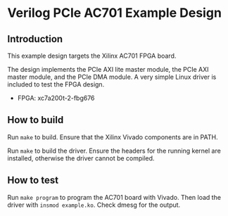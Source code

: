 # Verilog PCIe AC701 Example Design

## Introduction

This example design targets the Xilinx AC701 FPGA board.

The design implements the PCIe AXI lite master module, the PCIe AXI master module, and the PCIe DMA module.  A very simple Linux driver is included to test the FPGA design.

*  FPGA: xc7a200t-2-fbg676 

## How to build

Run `make` to build.  Ensure that the Xilinx Vivado components are in PATH.

Run `make` to build the driver.  Ensure the headers for the running kernel are installed, otherwise the driver cannot be compiled.

## How to test

Run `make program` to program the AC701 board with Vivado.  Then load the driver with `insmod example.ko`.  Check dmesg for the output.
